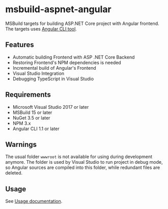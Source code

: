 # msbuild-aspnet-angular

MSBuild targets for building ASP.NET Core project with Angular frontend. The targets uses [Angular CLI tool](https://github.com/angular/angular-cli).

## Features

  * Automatic building Frontend with ASP .NET Core Backend
  * Restoring Frontend's NPM dependencies is needed
  * Incremental build of Angular's Frontend
  * Visual Studio Integration
  * Debugging TypeScript in Visual Studio

## Requirements

  * Microsoft Visual Studio 2017 or later
  * MSBuild 15 or later
  * NuGet 3.5 or later
  * NPM 3.x
  * Angular CLI 1.1 or later

## Warnings

The usual folder `wwwroot` is not available for using during development anymore. The folder is used by Visual Studio to run project in debug mode, so Angular sources are compiled into this folder, while redundant files are deleted.

## Usage

See [Usage documentation](docs/Usage.MD).